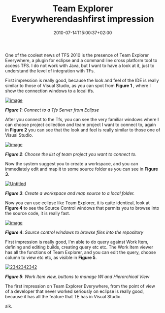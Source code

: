﻿---
title: "Team Explorer Everywherendashfirst impression"
description: ""
date: 2010-07-14T15:00:37+02:00
draft: false
tags: [Team Foundation Server]
categories: [Team Foundation Server]
---
One of the coolest news of TFS 2010 is the presence of Team Explorer Everywhere, a plugin for eclipse and a command line cross platform tool to access TFS. I do not work with Java, but I want to have a look at it, just to understand the level of integration with TFs.

First impression is really good, because the look and feel of the IDE is really similar to those of Visual Studio, as you can spot from  **Figure 1** , where I show the connection windows to a local tfs.

[![image](https://www.codewrecks.com/blog/wp-content/uploads/2010/07/image_thumb14.png "image")](https://www.codewrecks.com/blog/wp-content/uploads/2010/07/image14.png)

 ***Figure 1***: *Connect to a Tfs Server from Eclipse*

After you connect to the Tfs, you can see the very familiar windows where I can choose project collection and team project I want to connect to, again in  **Figure 2** you can see that the look and feel is really similar to those one of Visual Studio.

[![image](https://www.codewrecks.com/blog/wp-content/uploads/2010/07/image_thumb15.png "image")](https://www.codewrecks.com/blog/wp-content/uploads/2010/07/image15.png)

 ***Figure 2***: *Choose the list of team project you want to connect to.*

Now the system suggest you to create a workspace, and you can immediately edit and map it to some source folder as you can see in  **Figure 3**.

[![Untitled](https://www.codewrecks.com/blog/wp-content/uploads/2010/07/Untitled_thumb4.png "Untitled")](https://www.codewrecks.com/blog/wp-content/uploads/2010/07/Untitled6.png)

 ***Figure 3***: *Create a workspace and map source to a local folder.*

Now you can use eclipse like Team Explorer, it is quite identical, look at  **Figure 4** to see the Source Control windows that permits you to browse into the source code, it is really fast.

[![image](https://www.codewrecks.com/blog/wp-content/uploads/2010/07/image_thumb16.png "image")](https://www.codewrecks.com/blog/wp-content/uploads/2010/07/image16.png)

 ***Figure 4***: *Source control windows to browse files into the repository*

First impression is really good, I'm able to do query against Work Item, defining and editing builds, creating query etc etc. The Work Item viewer has all the functions of Team Explorer, and you can edit the query, choose column to view etc etc, as visible in  **Figure 5**.

[![2342342342](https://www.codewrecks.com/blog/wp-content/uploads/2010/07/2342342342_thumb.png "2342342342")](https://www.codewrecks.com/blog/wp-content/uploads/2010/07/2342342342.png)

 ***Figure 5***: *Work Item view, buttons to manage WI and Hierarchical View*

The first impression on Team Explorer Everywhere, from the point of view of a developer that never worked seriously on eclipse is really good, because it has all the feature that TE has in Visual Studio.

alk.
